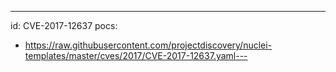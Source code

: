 ---
id: CVE-2017-12637
pocs:
  - https://raw.githubusercontent.com/projectdiscovery/nuclei-templates/master/cves/2017/CVE-2017-12637.yaml---
